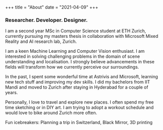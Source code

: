 +++
title = "About"
date = "2021-04-09"
+++

### Researcher. Developer. Designer.

I am a second year MSc in Computer Science student at ETH Zurich, currently pursuing my masters thesis in collaboration with Microsoft Mixed Reality and AI research lab, Zurich.

I am a keen Machine Learning and Computer Vision enthusiast. I am interested in solving challenging problems in the domain of scene understanding and localisation. I strongly believe advancements in these fields will transform how we currently perceive our surroundings.

In the past, I spent some wonderful time at Astrivis and Microsoft, learning new tech stuff and improving my dev skills. I did my bachelors from IIT Mandi and moved to Zurich after staying in Hyderabad for a couple of years.

Personally, I love to travel and explore new places. I often spend my free time sketching or in DIY art. I am trying to adopt a workout schedule and would love to bike around Zurich more often.

Fun icebreakers: Planning a trip in Switzerland, Black Mirror, 3D printing

